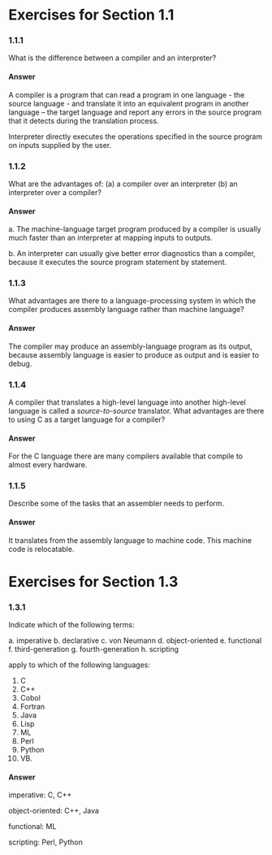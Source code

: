 # Exercises for Section 1.1

### 1.1.1

What is the difference between a compiler and an interpreter?

#### Answer

A compiler is a program that can read a program in one language - the source language - and translate it into an equivalent program in another language – the target language and report any errors in the source program that it detects during the translation process.

Interpreter directly executes the operations specified in the source program on inputs supplied by the user.

### 1.1.2

What are the advantages of:
(a) a compiler over an interpreter
(b) an interpreter over a compiler?

#### Answer

a. The machine-language target program produced by a compiler is usually much faster than an interpreter at mapping inputs to outputs.

b. An interpreter can usually give better error diagnostics than a compiler, because it executes the source program statement by statement.

### 1.1.3

What advantages are there to a language-processing system in which the compiler
produces assembly language rather than machine language?

#### Answer

The compiler may produce an assembly-language program as its output, because
assembly language is easier to produce as output and is easier to debug.

### 1.1.4

A compiler that translates a high-level language into another high-level
language is called a *source-to-source* translator. What advantages are there to
using C as a target language for a compiler?

#### Answer

For the C language there are many compilers available that compile to almost
every hardware.

### 1.1.5

Describe some of the tasks that an assembler needs to perform.

#### Answer

It translates from the assembly language to machine code. This machine code is
relocatable.

# Exercises for Section 1.3

### 1.3.1

Indicate which of the following terms:

a. imperative
b. declarative
c. von Neumann
d. object-oriented
e. functional
f. third-generation
g. fourth-generation
h. scripting

apply to which of the following languages:

1. C
2. C++
3. Cobol
4. Fortran
5. Java
6. Lisp
7. ML
8. Perl
9. Python
10. VB.

#### Answer

imperative: C, C++

object-oriented: C++, Java

functional: ML

scripting: Perl, Python


